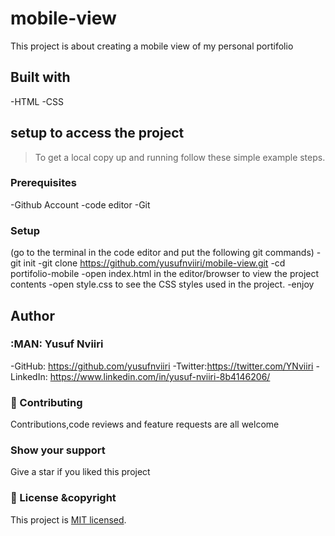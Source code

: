 # mobile-view

This project is about creating a mobile view of my personal portifolio

## Built with

-HTML
-CSS

## setup to access the project

> To get a local copy up and running follow these simple example steps.

### Prerequisites

-Github Account
-code editor
-Git

### Setup

(go to the terminal in the code editor and put the following git commands)
-git init
-git clone https://github.com/yusufnviiri/mobile-view.git
-cd portifolio-mobile
-open index.html in the editor/browser to view the project contents
-open style.css to see the CSS styles used in the project.
-enjoy

## Author

### :MAN: Yusuf Nviiri

-GitHub: https://github.com/yusufnviiri
-Twitter:https://twitter.com/YNviiri
-LinkedIn: https://www.linkedin.com/in/yusuf-nviiri-8b4146206/

### :handshake: Contributing

Contributions,code reviews and feature requests are all welcome

### Show your support

Give a star if you liked this project

### :memo: License &copyright


This project is [MIT licensed](LICENSE).

